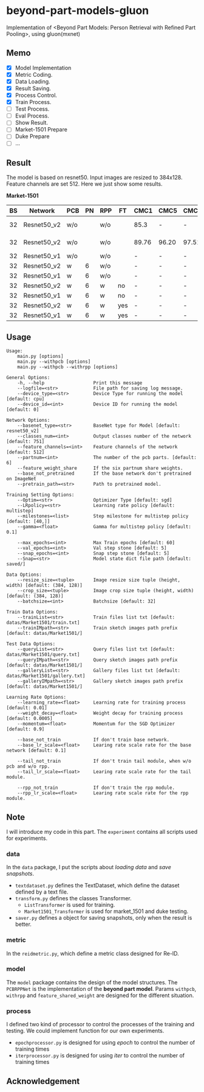 # beyond-part-models-gluon
Implementation of &lt;Beyond Part Models: Person Retrieval with Refined Part Pooling&gt;, using gluon(mxnet)

## Memo
* [x] Model Implementation
* [x] Metric Coding.
* [x] Data Loading.
* [x] Result Saving.
* [x] Process Control.
* [x] Train Process.
* [ ] Test Process.
* [ ] Eval Process.
* [ ] Show Result.
* [ ] Market-1501 Prepare
* [ ] Duke Prepare
* [ ] ...

## Result
The model is based on resnet50. 
Input images are resized to 384x128.
Feature channels are set 512.
Here we just show some results.

**Market-1501**

| BS | Network | PCB | PN | RPP | FT | CMC1 | CMC5 | CMC10 | CMC20 | mAP | Note |
| -- | ------- | --- | -- | --- | -- | ---- | ---- | ----- | ----- | --- | ---- |
| 32 | Resnet50_v2 | w/o | | w/o | | 85.3 | - | - | - | 68.5% | (in paper) |
| 32 | Resnet50_v2 | w/o | | w/o | | 89.76 | 96.20 | 97.51 | 98.52 | 75.22 | (ours 512dim)|
| 32 | Resnet50_v1 | w/o | | w/o | | - | - | - | - | - | |
| 32 | Resnet50_v2 | w | 6 | w/o | | - | - | - | - | - | |
| 32 | Resnet50_v1 | w | 6 | w/o | | - | - | - | - | - | |
| 32 | Resnet50_v2 | w | 6 | w | no | - | - | - | - | - | |
| 32 | Resnet50_v1 | w | 6 | w | no | - | - | - | - | - | |
| 32 | Resnet50_v2 | w | 6 | w | yes | - | - | - | - | - | |
| 32 | Resnet50_v1 | w | 6 | w | yes | - | - | - | - | - | |


## Usage
```
Usage: 
    main.py [options]
    main.py --withpcb [options]
    main.py --withpcb --withrpp [options]

General Options:
    -h, --help                  Print this message
    --logfile=<str>             File path for saving log message. 
    --device_type=<str>         Device Type for running the model [default: cpu]
    --device_id=<int>           Device ID for running the model [default: 0]
    
Network Options:
    --basenet_type=<str>        BaseNet type for Model [default: resnet50_v2]
    --classes_num=<int>         Output classes number of the network [default: 751]
    --feature_channels=<int>    Feature channels of the network [default: 512]
    --partnum=<int>             The number of the pcb parts. [default: 6]
    --feature_weight_share      If the six partnum share weights.
    --base_not_pretrained       If the base network don't pretrained on ImageNet
    --pretrain_path=<str>       Path to pretrained model. 

Training Setting Options:
    --Optim=<str>               Optimizer Type [default: sgd]
    --LRpolicy=<str>            Learning rate policy [default: multistep]
    --milestones=<list>         Step milestone for multistep policy [default: [40,]]
    --gamma=<float>             Gamma for multistep policy [default: 0.1]
    
    --max_epochs=<int>          Max Train epochs [default: 60]
    --val_epochs=<int>          Val step stone [default: 5]
    --snap_epochs=<int>         Snap step stone [default: 5]
    --Snap=<str>                Model state dict file path [default: saved/]

Data Options:
    --resize_size=<tuple>       Image resize size tuple (height, width) [default: (384, 128)]
    --crop_size=<tuple>         Image crop size tuple (height, width) [default: (384, 128)]
    --batchsize=<int>           Batchsize [default: 32]

Train Data Options:
    --trainList=<str>           Train files list txt [default: datas/Market1501/train.txt]
    --trainIMpath=<str>         Train sketch images path prefix [default: datas/Market1501/]
    
Test Data Options:
    --queryList=<str>           Query files list txt [default: datas/Market1501/query.txt]
    --queryIMpath=<str>         Query sketch images path prefix [default: datas/Market1501/]
    --galleryList=<str>         Gallery files list txt [default: datas/Market1501/gallery.txt]
    --galleryIMpath=<str>       Gallery sketch images path prefix [default: datas/Market1501/]
    
Learning Rate Options:
    --learning_rate=<float>     Learning rate for training process [default: 0.01]
    --weight_decay=<float>      Weight decay for training process [default: 0.0005]
    --momentum=<float>          Momentum for the SGD Optimizer [default: 0.9]

    --base_not_train            If don't train base network.
    --base_lr_scale=<float>     Learing rate scale rate for the base network [default: 0.1]
    
    --tail_not_train            If don't train tail module, when w/o pcb and w/o rpp.
    --tail_lr_scale=<float>     Learing rate scale rate for the tail module.
    
    --rpp_not_train             If don't train the rpp module.
    --rpp_lr_scale=<float>      Learing rate scale rate for the rpp module.
```

## Note
I will introduce my code in this part.
The `experiment` contains all scripts used for experiments.

### data
In the `data` package, I put the scripts about *loading data* and *save snapshots*.
+ `textdataset.py` defines the TextDataset, which define the dataset defined by a text file.
+ `transform.py` defines the classes Transformer. 
    - `ListTransformer` is used for training.
    - `Market1501_Transformer` is used for market_1501 and duke testing.
+ `saver.py` defines a object for saving snapshots, only when the result is better.

### metric
In the `reidmetric.py`, which define a metric class designed for Re-ID.

### model
The `model` package contains the design of the model structures.
The `PCBRPPNet` is the implementation of the **beyond part model**.
Params `withpcb`, `withrpp` and `feature_shared_weight` are designed for the different situation.

### process
I defined two kind of processor to control the processes of the training and testing.
We could implement function for our own experiments.
+ `epochprocessor.py` is designed for using *epoch* to control the number of training times 
+ `iterprocessor.py` is designed for using *iter* to control the number of training times 


## Acknowledgement

